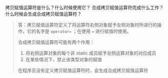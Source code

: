 拷贝赋值运算符是什么？什么时候使用它？
合成拷贝赋值运算符完成什么工作？什么时候会生成合成拷贝赋值运算符？

> 答：拷贝赋值运算符定义了将运算符右侧对象赋予左侧对象时所进行的操作，它的名字是 `operator=` ；在使用 `=` 进行赋值时使用。
>  
> 合成拷贝赋值运算符可能有两个作用：
>
> 1. 将右侧运算对象的每个非 static 成员赋予左侧运算对象的对应成员
> 2. 在某些情况下，禁止该类型对象的赋值
>  
> 在程序员没有定义拷贝赋值运算符时，会生成合成拷贝赋值运算符
